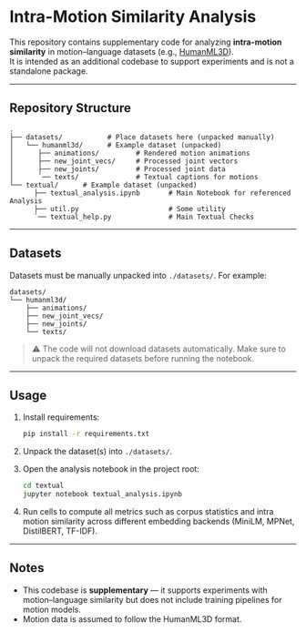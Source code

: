 # Intra-Motion Similarity Analysis

This repository contains supplementary code for analyzing **intra-motion similarity** in motion–language datasets (e.g., [HumanML3D](https://github.com/EricGuo5513/HumanML3D)).  
It is intended as an additional codebase to support experiments and is not a standalone package.

---

## Repository Structure

```
.
├── datasets/           # Place datasets here (unpacked manually)
│   └── humanml3d/      # Example dataset (unpacked)
│      ├── animations/         # Rendered motion animations
│      ├── new_joint_vecs/     # Processed joint vectors
│      ├── new_joints/         # Processed joint data
│      `── texts/              # Textual captions for motions
└── textual/      # Example dataset (unpacked)
      ├── textual_analysis.ipynb       # Main Notebook for referenced Analysis
      ├── util.py                      # Some utility
      `── textual_help.py              # Main Textual Checks
```

---

## Datasets

Datasets must be manually unpacked into `./datasets/`. For example:

```
datasets/
└── humanml3d/
    ├── animations/
    ├── new_joint_vecs/
    ├── new_joints/
    └── texts/
```

> ⚠️ The code will not download datasets automatically. Make sure to unpack the required datasets before running the notebook.

---

## Usage

1. Install requirements:

   ```bash
   pip install -r requirements.txt
   ```

2. Unpack the dataset(s) into `./datasets/`.

3. Open the analysis notebook in the project root:

   ```bash
   cd textual
   jupyter notebook textual_analysis.ipynb
   ```

4. Run cells to compute all metrics such as corpus statistics and intra motion similarity across different embedding backends (MiniLM, MPNet, DistilBERT, TF-IDF).

---

## Notes

- This codebase is **supplementary** — it supports experiments with motion–language similarity but does not include training pipelines for motion models.
- Motion data is assumed to follow the HumanML3D format.
